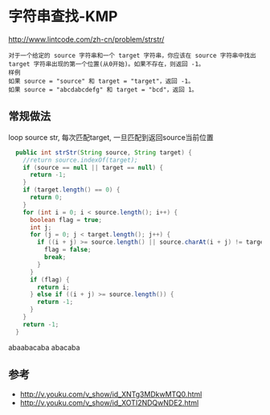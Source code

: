 # 字符串查找-KMP

http://www.lintcode.com/zh-cn/problem/strstr/

```
对于一个给定的 source 字符串和一个 target 字符串，你应该在 source 字符串中找出 target 字符串出现的第一个位置(从0开始)。如果不存在，则返回 -1。
样例
如果 source = "source" 和 target = "target"，返回 -1。
如果 source = "abcdabcdefg" 和 target = "bcd"，返回 1。
```


## 常规做法
loop source str, 每次匹配target, 一旦匹配到返回source当前位置

```java
  public int strStr(String source, String target) {
    //return source.indexOf(target);
    if (source == null || target == null) {
      return -1;
    }
    if (target.length() == 0) {
      return 0;
    }
    for (int i = 0; i < source.length(); i++) {
      boolean flag = true;
      int j;
      for (j = 0; j < target.length(); j++) {
        if ((i + j) >= source.length() || source.charAt(i + j) != target.charAt(j)) {
          flag = false;
          break;
        }
      }
      if (flag) {
        return i;
      } else if ((i + j) >= source.length()) {
        return -1;
      }
    }
    return -1;
  }
```

abaabacaba
abacaba





## 参考
* http://v.youku.com/v_show/id_XNTg3MDkwMTQ0.html
* http://v.youku.com/v_show/id_XOTI2NDQwNDE2.html